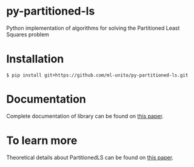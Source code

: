 # py-partitioned-ls
Python implementation of  algorithms for solving the Partitioned Least Squares problem

# Installation
`$ pip install git+https://github.com/ml-unito/py-partitioned-ls.git`

# Documentation
Complete documentation of library can be found on [this paper](https://ml-unito.github.io/py-partitioned-ls/index.html).
    
# To learn more
Theoretical details about PartitionedLS can be found on [this paper](https://arxiv.org/abs/2006.16202).
